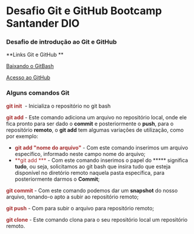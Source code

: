# Desafio Git e GitHub Bootcamp Santander DIO

### Desafio de introdução ao Git e GitHub

**Links Git e GitHub **

[Baixando o GitBash]([https://git-scm.com/downloads)

[Acesso ao GitHub](https://github.com/)

### Alguns comandos Git

<font color=#A52A2A>**git init** </font> - Inicializa o repositório no git bash

<font color=#A52A2A>**git add** </font>- Este comando adiciona um arquivo no repositório local, onde ele fica pronto para ser dado o **commit** e posteriormente o **push**, para o repositório **remoto**, o **git add** tem algumas variações de utilização, como por exemplo:

- <font color=#A52A2A>**git add "nome do arquivo"**</font> - Com este comando inserimos um arquivo específico, informado neste campo nome do arquivo;
- <font color=#A52A2A>**git add ***</font> - Com este comando inserimos o papel do ***** significa **tudo**, ou seja, solicitamos ao git bash que insira tudo que esteja disponível no diretório remoto naquela pasta específica, para posteriormente darmos o **Commit**;

<font color=#A52A2A>**git commit**</font> - Com este comando podemos dar um **snapshot** do nosso arquivo, tonando-o apto a subir ao repositório remoto;

<font color=#A52A2A>**git push**</font> - Com para subir o arquivo para repositório remoto;

<font color=#A52A2A>**git clone**</font> - Este comando clona para o seu repositório local um repositório remoto.



